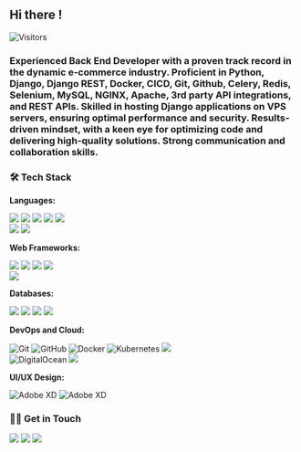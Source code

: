## Hi there !

![Visitors](https://api.visitorbadge.io/api/visitors?path=abdurrahimcs50&label=1234&countColor=%23263759)

### Experienced Back End Developer with a proven track record in the dynamic e-commerce industry. Proficient in Python, Django, Django REST, Docker, CICD, Git, Github, Celery, Redis, Selenium, MySQL, NGINX, Apache, 3rd party API integrations, and REST APIs. Skilled in hosting Django applications on VPS servers, ensuring optimal performance and security. Results-driven mindset, with a keen eye for optimizing code and delivering high-quality solutions. Strong communication and collaboration skills.


### 🛠 Tech Stack

**Languages:**
<p>
<img src="https://img.shields.io/badge/Python-3776AB?style=for-the-badge&logo=python&logoColor=white">
<img src="https://img.shields.io/badge/JavaScript-323330?style=for-the-badge&logo=javascript&logoColor=F7DF1E">
<img src="https://img.shields.io/badge/jQuery-0769AD?style=for-the-badge&logo=jquery&logoColor=white">
<img src="https://img.shields.io/badge/HTML5-E34F26?style=for-the-badge&logo=html5&logoColor=white">
<img src="https://img.shields.io/badge/CSS3-1572B6?style=for-the-badge&logo=css3&logoColor=white"><br>
<img src="https://img.shields.io/badge/Markdown-000000?style=for-the-badge&logo=markdown&logoColor=white">
<img src="https://img.shields.io/badge/json-5E5C5C?style=for-the-badge&logo=json&logoColor=white">
</p>

**Web Frameworks:**
<p>
<img src="https://img.shields.io/badge/Django-092E20?style=for-the-badge&logo=Django&logoColor=white">
<img src="https://img.shields.io/badge/DRF-ff1709?style=for-the-badge&logo=DRF&logoColor=white&color=ff1709&labelColor=gray">
<img src="https://img.shields.io/badge/Celery-38B2AC?style=for-the-badge&logo=Django-Celery&logoColor=white">
<img src="https://img.shields.io/badge/Bootstrap-563D7C?style=for-the-badge&logo=bootstrap&logoColor=white"><br>
<img src="https://img.shields.io/badge/Tailwind_CSS-38B2AC?style=for-the-badge&logo=tailwind-css&logoColor=white">

</p>

**Databases:**
<p>
<img src="https://img.shields.io/badge/MySQL-00000F?style=for-the-badge&logo=mysql&logoColor=white">
<img src="https://img.shields.io/badge/PostgreSQL-316192?style=for-the-badge&logo=postgresql&logoColor=white">
<img src="https://img.shields.io/badge/SQLite-07405E?style=for-the-badge&logo=sqlite&logoColor=white">
<img src="https://img.shields.io/badge/MongoDB%20%20-CC2927?style=for-the-badge&logo=MongoDB%20%20&logoColor=white">
</p>

**DevOps and Cloud:**
<p>
<img alt="Git" src="https://img.shields.io/badge/Git%20-0089D6?style=for-the-badge&logo=Git&logoColor=white"/>
<img alt="GitHub" src="https://img.shields.io/badge/GitHub%20-0089D6?style=for-the-badge&logo=GitHub&logoColor=white"/>
<img alt="Docker" src="https://img.shields.io/badge/Docker%20-0089D6?style=for-the-badge&logo=Docker&logoColor=white"/>
<img alt="Kubernetes" src="https://img.shields.io/badge/Kubernetes%20-0089D6?style=for-the-badge&logo=Kubernetes&logoColor=white"/>
<img src="https://img.shields.io/badge/AWS-4285F4?style=for-the-badge&logo=AWS&logoColor=white"><br>
<img alt="DigitalOcean" src="https://img.shields.io/badge/DigitalOcean%20-%23039BE5.svg?&style=for-the-badge&logo=Digital Ocean"/>
<img src="https://img.shields.io/badge/Heroku-430098?style=for-the-badge&logo=heroku&logoColor=white">
</p>

**UI/UX Design:**
<p>
<img alt="Adobe XD" src="https://img.shields.io/badge/adobe%20xd%20-%23FF26BE.svg?&style=for-the-badge&logo=adobe%20xd&logoColor=white"/>
<img alt="Adobe XD" src="https://img.shields.io/badge/Figma%20%20-%23FF26BE.svg?&style=for-the-badge&logo=Figma%20&logoColor=white"/>
</p>

### 🤝🏻 Get in Touch

<p>
<a href="https://www.linkedin.com/in/abdurrahimcs50/"><img src="https://img.shields.io/badge/LinkedIn-0077B5?style=for-the-badge&logo=linkedin&logoColor=white"></a>
<a href="https://dev.to/abdurrahimcs50"><img src="https://img.shields.io/badge/dev.to-0A0A0A?style=for-the-badge&logo=dev.to&logoColor=white"></a>
<a href="mailto:abdur.rahimcs50@gmail.com"><img src="https://img.shields.io/badge/Gmail-D14836?style=for-the-badge&logo=gmail&logoColor=white"></a>
</p>
